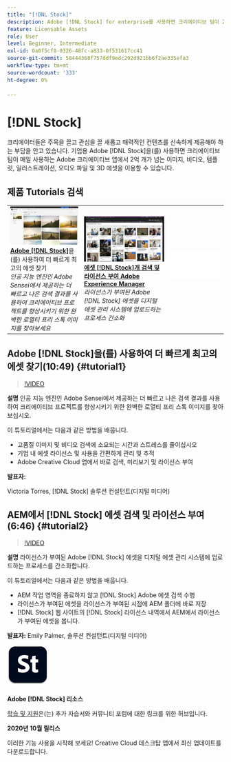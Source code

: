 ```yaml
---
title: "[!DNL Stock]"
description: Adobe [!DNL Stock] for enterprise를 사용하면 크리에이티브 팀이 2억 개가 넘는 이미지, 비디오, 템플릿, 일러스트레이션, 오디오 파일 및 3D 에셋을 이용할 수 있습니다.
feature: Licensable Assets
role: User
level: Beginner, Intermediate
exl-id: 0a0f5cf8-0326-48fc-a833-0f531617cc41
source-git-commit: 58444368f757ddf9edc292d921bb6f2ae335efa3
workflow-type: tm+mt
source-wordcount: '333'
ht-degree: 0%

---
```


# [!DNL Stock]

크리에이터들은 주목을 끌고 관심을 끌 새롭고 매력적인 컨텐츠를 신속하게 제공해야 하는 부담을 안고 있습니다. 기업용 Adobe [!DNL Stock]을(를) 사용하면 크리에이티브 팀이 매일 사용하는 Adobe 크리에이티브 앱에서 2억 개가 넘는 이미지, 비디오, 템플릿, 일러스트레이션, 오디오 파일 및 3D 에셋을 이용할 수 있습니다.

## 제품 Tutorials 검색

<table style="table-layout:fixed">
<tr>
 <td>
   <a href="stock.md#tutorial1">
      <img alt="Adobe을 사용하여 최고의 에셋을 더 빠르게 찾기 [!DNL Stock]" src="../assets/stock_torres_thumbnail.jpg" />
   </a>
    <div>
   <a href="stock.md#tutorial1"><strong>Adobe [!DNL Stock]</strong></a>을(를) 사용하여 더 빠르게 최고의 에셋 찾기
    </div>
    <em>인공 지능 엔진인 Adobe Sensei에서 제공하는 더 빠르고 나은 검색 결과를 사용하여 크리에이티브 프로젝트를 향상시키기 위한 완벽한 로열티 프리 스톡 이미지를 찾아보세요</em>
    <br>
  </td>
  <td>
   <a href="stock.md#tutorial2">
      <img alt="AEM에서 [!DNL Stock] 에셋 검색 및 라이선스 부여" src="../assets/stock_aemintegration_palmer_thumbnail.jpg" />
   </a>
    <div>
   <a href="stock.md#tutorial2"><strong>에셋 [!DNL Stock]개 검색 및 라이선스 부여 
Adobe Experience Manager</strong></a>
    </div>
    <em>라이선스가 부여된 Adobe [!DNL Stock] 에셋을 디지털 에셋 관리 시스템에 업로드하는 프로세스 간소화</em>
    <br>
  </td>
  <td>
    <img alt="스페이서" src="../assets/Whitespacer.png" />
    <div>
    <br>
  </td>
</tr>
</table>

## Adobe [!DNL Stock]을(를) 사용하여 더 빠르게 최고의 에셋 찾기(10:49) {#tutorial1}

>[!VIDEO](https://video.tv.adobe.com/v/326951?hidetitle=true)

**설명**
인공 지능 엔진인 Adobe Sensei에서 제공하는 더 빠르고 나은 검색 결과를 사용하여 크리에이티브 프로젝트를 향상시키기 위한 완벽한 로열티 프리 스톡 이미지를 찾아보십시오.

이 튜토리얼에서는 다음과 같은 방법을 배웁니다.
* 고품질 이미지 및 비디오 검색에 소요되는 시간과 스트레스를 줄이십시오
* 기업 내 에셋 라이선스 및 사용을 간편하게 관리 및 추적
* Adobe Creative Cloud 앱에서 바로 검색, 미리보기 및 라이선스 부여

**발표자:**

Victoria Torres, [!DNL Stock] 솔루션 컨설턴트(디지털 미디어)

## AEM에서 [!DNL Stock] 에셋 검색 및 라이선스 부여(6:46) {#tutorial2}

>[!VIDEO](https://video.tv.adobe.com/v/326952?hidetitle=true)

**설명**
라이선스가 부여된 Adobe [!DNL Stock] 에셋을 디지털 에셋 관리 시스템에 업로드하는 프로세스를 간소화합니다.

이 튜토리얼에서는 다음과 같은 방법을 배웁니다.
* AEM 작업 영역을 종료하지 않고 [!DNL Stock] Adobe 에셋 검색 수행
* 라이선스가 부여된 에셋을 라이선스가 부여된 시점에 AEM 폴더에 바로 저장
* [!DNL Stock] 웹 사이트의 [!DNL Stock] 라이선스 내역에서 AEM에서 라이선스가 부여된 에셋을 봅니다.

**발표자:**
Emily Palmer, 솔루션 컨설턴트(디지털 미디어)

![[!DNL Stock] 로고](../assets/st_appicon_96.png)

**Adobe [!DNL Stock] 리소스**

[학습 및 지원](https://helpx.adobe.com/support/stock.html)은(는) 추가 자습서와 커뮤니티 포럼에 대한 링크를 위한 허브입니다.

**2020년 10월 릴리스**

이러한 기능 사용을 시작해 보세요! Creative Cloud 데스크탑 앱에서 최신 업데이트를 다운로드합니다.
